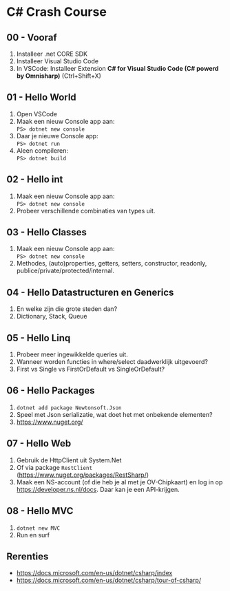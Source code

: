 # C# Crash Course

## 00 - Vooraf

1. Installeer .net CORE SDK
2. Installeer Visual Studio Code
3. In VSCode: Installeer Extension **C# for Visual Studio Code (C# powerd by Omnisharp)**  (Ctrl+Shift+X)

## 01 - Hello World

1. Open VSCode
2. Maak een nieuw Console app aan:  
    `PS> dotnet new console`
3. Daar je nieuwe Console app:  
    `PS> dotnet run`
4. Aleen compileren:  
    `PS> dotnet build`

## 02 - Hello int

1. Maak een nieuw Console app aan:  
    `PS> dotnet new console`
2. Probeer verschillende combinaties van types uit.

## 03 - Hello Classes

1. Maak een nieuw Console app aan:  
    `PS> dotnet new console`
2. Methodes, (auto)properties, getters, setters, constructor, readonly, publice/private/protected/internal.
  
## 04 - Hello Datastructuren en Generics

1. En welke zijn die grote steden dan?
2. Dictionary, Stack, Queue

## 05 - Hello Linq

1. Probeer meer ingewikkelde queries uit.
2. Wanneer worden functies in where/select daadwerklijk uitgevoerd?
3. First vs Single vs FirstOrDefault vs SingleOrDefault?

## 06 - Hello Packages

1. `dotnet add package Newtonsoft.Json`
2. Speel met Json serializatie, wat doet het met onbekende elementen?
3. <https://www.nuget.org/>

## 07 - Hello Web

1. Gebruik de HttpClient uit System.Net
2. Of via package `RestClient` (<https://www.nuget.org/packages/RestSharp/>)
3. Maak een NS-account (of die heb je al met je OV-Chipkaart) en log in op <https://developer.ns.nl/docs>. Daar kan je een API-krijgen.

## 08 - Hello MVC

1. `dotnet new MVC`
2. Run en surf



## Rerenties

- <https://docs.microsoft.com/en-us/dotnet/csharp/index>
- <https://docs.microsoft.com/en-us/dotnet/csharp/tour-of-csharp/>
